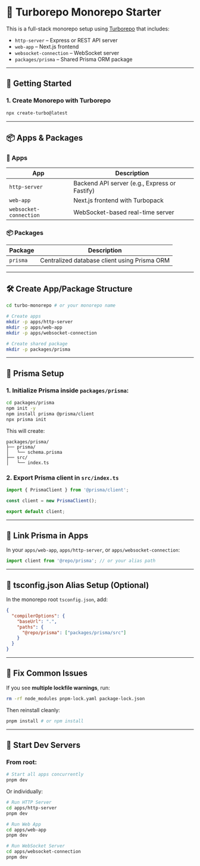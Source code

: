 # 🚀 Turborepo Monorepo Starter

This is a full-stack monorepo setup using [Turborepo](https://turbo.build/repo) that includes:

* `http-server` – Express or REST API server
* `web-app` – Next.js frontend
* `websocket-connection` – WebSocket server
* `packages/prisma` – Shared Prisma ORM package

---

## 🧱 Getting Started

### 1. Create Monorepo with Turborepo

```bash
npx create-turbo@latest
```

---

## 📦 Apps & Packages

### 🧩 Apps

| App                    | Description                                   |
| ---------------------- | --------------------------------------------- |
| `http-server`          | Backend API server (e.g., Express or Fastify) |
| `web-app`              | Next.js frontend with Turbopack               |
| `websocket-connection` | WebSocket-based real-time server              |

### 📦 Packages

| Package  | Description                                  |
| -------- | -------------------------------------------- |
| `prisma` | Centralized database client using Prisma ORM |

---

## 🛠 Create App/Package Structure

```bash
cd turbo-monorepo # or your monorepo name

# Create apps
mkdir -p apps/http-server
mkdir -p apps/web-app
mkdir -p apps/websocket-connection

# Create shared package
mkdir -p packages/prisma
```

---

## 🧪 Prisma Setup

### 1. Initialize Prisma inside `packages/prisma`:

```bash
cd packages/prisma
npm init -y
npm install prisma @prisma/client
npx prisma init
```

This will create:

```
packages/prisma/
├── prisma/
│   └── schema.prisma
├── src/
│   └── index.ts
```

### 2. Export Prisma client in `src/index.ts`

```ts
import { PrismaClient } from '@prisma/client';

const client = new PrismaClient();

export default client;
```

---

## 🧩 Link Prisma in Apps

In your `apps/web-app`, `apps/http-server`, or `apps/websocket-connection`:

```ts
import client from '@repo/prisma'; // or your alias path
```

---

## 🔧 tsconfig.json Alias Setup (Optional)

In the monorepo root `tsconfig.json`, add:

```json
{
  "compilerOptions": {
    "baseUrl": ".",
    "paths": {
      "@repo/prisma": ["packages/prisma/src"]
    }
  }
}
```

---

## 🧼 Fix Common Issues

If you see **multiple lockfile warnings**, run:

```bash
rm -rf node_modules pnpm-lock.yaml package-lock.json
```

Then reinstall cleanly:

```bash
pnpm install # or npm install
```

---

## 🏁 Start Dev Servers

### From root:

```bash
# Start all apps concurrently
pnpm dev
```

Or individually:

```bash
# Run HTTP Server
cd apps/http-server
pnpm dev

# Run Web App
cd apps/web-app
pnpm dev

# Run WebSocket Server
cd apps/websocket-connection
pnpm dev
```